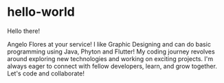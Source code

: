 # hello-world

Hello there!

Angelo Flores at your service! 
I like Graphic Designing and can do basic programming using Java, Phyton and Flutter!
My coding journey revolves around exploring new technologies and working on exciting projects. 
I'm always eager to connect with fellow developers, learn, and grow together.
Let's code and collaborate!
